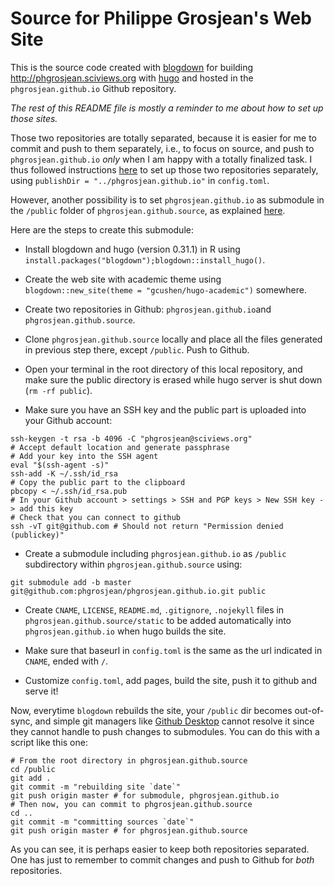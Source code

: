 # Source for Philippe Grosjean's Web Site

This is the source code created with [blogdown](https://bookdown.org/yihui/blogdown/) for building http://phgrosjean.sciviews.org with [hugo](https://gohugo.io) and hosted in the `phgrosjean.github.io` Github repository.

_The rest of this README file is mostly a reminder to me about how to set up those sites._

Those two repositories are totally separated, because it is easier for me to commit and push to them separately, i.e., to focus on source, and push to `phgrosjean.github.io` *only* when I am happy with a totally finalized task. I thus followed instructions [here](https://bookdown.org/yihui/blogdown/github-pages.html) to set up those two repositories separately, using `publishDir = "../phgrosjean.github.io"` in `config.toml`.

However, another possibility is to set `phgrosjean.github.io` as submodule in the `/public` folder of `phgrosjean.github.source`, as explained [here](https://gohugo.io/hosting-and-deployment/hosting-on-github/#host-github-user-or-organization-pages).

Here are the steps to create this submodule:

- Install blogdown and hugo (version 0.31.1) in R using `install.packages("blogdown");blogdown::install_hugo()`.

- Create the web site with academic theme using `blogdown::new_site(theme = "gcushen/hugo-academic")` somewhere.

- Create two repositories in Github: `phgrosjean.github.io`and `phgrosjean.github.source`.

- Clone `phgrosjean.github.source` locally and place all the files generated in previous step there, except `/public`. Push to Github.

- Open your terminal in the root directory of this local repository, and make sure the public directory is erased while hugo server is shut down (`rm -rf public`).

- Make sure you have an SSH key and the public part is uploaded into your Github account:

```
ssh-keygen -t rsa -b 4096 -C "phgrosjean@sciviews.org"
# Accept default location and generate passphrase
# Add your key into the SSH agent
eval "$(ssh-agent -s)"
ssh-add -K ~/.ssh/id_rsa
# Copy the public part to the clipboard
pbcopy < ~/.ssh/id_rsa.pub
# In your Github account > settings > SSH and PGP keys > New SSH key -> add this key
# Check that you can connect to github
ssh -vT git@github.com # Should not return "Permission denied (publickey)"
```

- Create a submodule including `phgrosjean.github.io` as `/public` subdirectory within `phgrosjean.github.source` using:

```
git submodule add -b master git@github.com:phgrosjean/phgrosjean.github.io.git public
```

- Create `CNAME`, `LICENSE`, `README.md`, `.gitignore`, `.nojekyll` files in `phgrosjean.github.source/static` to be added automatically into `phgrosjean.github.io` when hugo builds the site.

- Make sure that baseurl in `config.toml` is the same as the url indicated in `CNAME`, ended with `/`.

- Customize `config.toml`, add pages, build the site, push it to github and serve it!

Now, everytime `blogdown` rebuilds the site, your `/public` dir becomes out-of-sync, and simple git managers like [Github Desktop](https://desktop.github.com) cannot resolve it since they cannot handle to push changes to submodules. You can do this with a script like this one:

```
# From the root directory in phgrosjean.github.source
cd /public
git add .
git commit -m "rebuilding site `date`"
git push origin master # for submodule, phgrosjean.github.io
# Then now, you can commit to phgrosjean.github.source
cd ..
git commit -m "committing sources `date`"
git push origin master # for phgrosjean.github.source
```

As you can see, it is perhaps easier to keep both repositories separated. One has just to remember to commit changes and push to Github for _both_ repositories.
